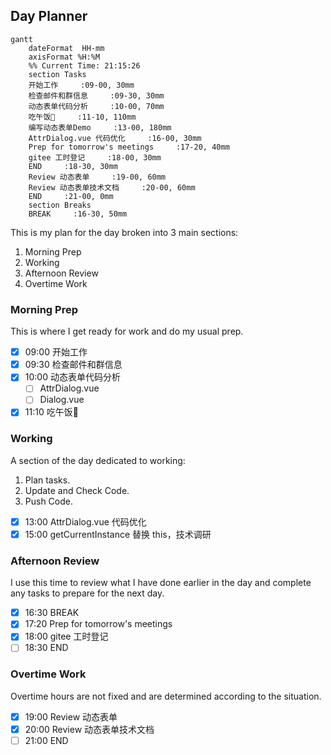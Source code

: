 ## Day Planner

```mermaid
gantt
    dateFormat  HH-mm
    axisFormat %H:%M
    %% Current Time: 21:15:26
    section Tasks
    开始工作     :09-00, 30mm
    检查邮件和群信息     :09-30, 30mm
    动态表单代码分析     :10-00, 70mm
    吃午饭🥣     :11-10, 110mm
    编写动态表单Demo     :13-00, 180mm
    AttrDialog.vue 代码优化     :16-00, 30mm
    Prep for tomorrow's meetings     :17-20, 40mm
    gitee 工时登记     :18-00, 30mm
    END     :18-30, 30mm
    Review 动态表单     :19-00, 60mm
    Review 动态表单技术文档     :20-00, 60mm
    END     :21-00, 0mm
    section Breaks
    BREAK     :16-30, 50mm
```

This is my plan for the day broken into 3 main sections:
1. Morning Prep
2. Working
3. Afternoon Review
4. Overtime Work

### Morning Prep

This is where I get ready for work and do my usual prep.

- [x] 09:00 开始工作
- [x] 09:30 检查邮件和群信息
- [x] 10:00 动态表单代码分析
  - [ ] AttrDialog.vue
  - [ ] Dialog.vue
- [x] 11:10 吃午饭🥣

### Working

A section of the day dedicated to working:

1. Plan tasks.
2. Update and Check Code.
3. Push Code.
   
- [x] 13:00 AttrDialog.vue 代码优化
- [x] 15:00 getCurrentInstance 替换 this，技术调研

### Afternoon Review

I use this time to review what I have done earlier in the day and complete any tasks to prepare for the next day.

- [x] 16:30 BREAK
- [x] 17:20 Prep for tomorrow's meetings
- [x] 18:00 gitee 工时登记
- [ ] 18:30 END

### Overtime Work

Overtime hours are not fixed and are determined according to the situation.

- [x] 19:00 Review 动态表单
- [x] 20:00 Review 动态表单技术文档
- [ ] 21:00 END